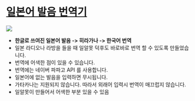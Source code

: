 # [일본어 발음 번역기](https://hanbontranslation.netlify.app/)

![](https://i.ibb.co/7yBjjzM/image.png)
- **한글로 쓰여진 일본어 발음 -> 히라가나 -> 한국어 번역** 
- 일본 라디오나 라방을 들을 때 일알못 덕후도 바로바로 번역 할 수 있도록 만들었습니다.
- 번역에 어색한 점이 있을 수 있습니다.
- 번역에는 네이버 파파고 API 를 사용합니다.
- 일본어에 없는 발음을 입력하면 무시됩니다.
- 가타카나는 지원되지 않습니다. 따라서 외래어 입력시 번역이 매끄럽지 않습니다.
- 일알못이 만들어서 어색한 부분 있을 수 있음 
